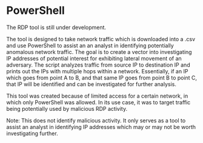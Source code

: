 # PowerShell

The RDP tool is still under development. 

The tool is designed to take network traffic which is downloaded into 
a .csv and use PowerShell to assist an an analyst in identifying potentially 
anomalous network traffic. The goal is to create a vector into investigating 
IP addresses of potential interest for exhibiting lateral movement of an
adversary. The script analyzes traffic from source IP to destination IP
and prints out the IPs with multiple hops within a network. Essentially,
if an IP which goes from point A to B, and that same IP goes from point B
to point C, that IP will be identified and can be investigated for further
analysis. 

This tool was created because of limited access for a certain network, in 
which only PowerShell was allowed. In its use case, it was to target 
traffic being potentially used by malicious RDP activity.

Note: This does not identify malicious activity. It only serves as a tool
to assist an analyst in identifying IP addresses which may or may not 
be worth investigating further. 
